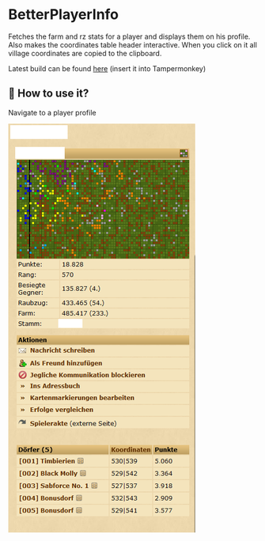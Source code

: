 # BetterPlayerInfo

Fetches the farm and rz stats for a player and displays them on his profile. Also makes the coordinates table header interactive. When you click on it all village coordinates are copied to the clipboard.

Latest build can be found [here](https://github.com/LegendaryB/tw-userscripts/tree/main/dist/BetterPlayerInfo/userscript.js) (insert it into Tampermonkey)

## 🚀 How to use it?
Navigate to a player profile

![image info](./assets/screenshot.png)